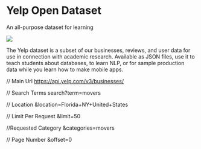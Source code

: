 <div style="align:center">
  <h1>Yelp Open Dataset</h1>
<p>An all-purpose dataset for learning
</p>
<img src="https://s3-media0.fl.yelpcdn.com/assets/public/960x225_dataset.yji-04eb5a6d4caf0ee710b34bbb37d3f4cf.png" />
</div>


<p>The Yelp dataset is a subset of our businesses, reviews, and user data for use in connection with academic research. Available as JSON files, use it to teach students about databases, to learn NLP, or for sample production data while you learn how to make mobile apps.</p>

// Main Url https://api.yelp.com/v3/businesses/

// Search Terms search?term=movers

// Location &location=Florida+NY+United+States

// Limit Per Request &limit=50

//Requested Category &categories=movers

// Page Number &offset=0 


